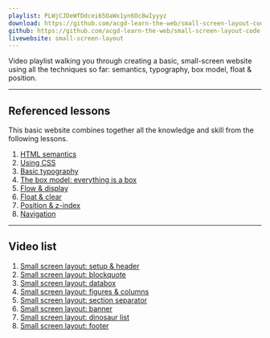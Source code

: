 ```yaml
---
playlist: PLWjCJDeWfDdcei65OaWx1yn6Oc8wIyyyz
download: https://github.com/acgd-learn-the-web/small-screen-layout-code/archive/gh-pages.zip
github: https://github.com/acgd-learn-the-web/small-screen-layout-code
livewebsite: small-screen-layout
---
```


Video playlist walking you through creating a basic, small-screen website using all the techniques so far: semantics, typography, box model, float & position.

---

## Referenced lessons

This basic website combines together all the knowledge and skill from the following lessons.

1. [HTML semantics](/topics/html-semantics/)
2. [Using CSS](/topics/using-css/)
3. [Basic typography](/topics/basic-typography/)
4. [The box model: everything is a box](/topics/box-model/)
5. [Flow & display](/topics/flow-display/)
6. [Float & clear](/topics/float-clear/)
7. [Position & z-index](/topics/position-zindex/)
8. [Navigation](/topics/navigation/)

---

## Video list

1. [Small screen layout: setup & header](https://www.youtube.com/watch?v=2piHhnTZUhA&list=PLWjCJDeWfDdcei65OaWx1yn6Oc8wIyyyz&index=1)
2. [Small screen layout: blockquote](https://www.youtube.com/watch?v=VGmC7KSps98&list=PLWjCJDeWfDdcei65OaWx1yn6Oc8wIyyyz&index=2)
3. [Small screen layout: databox](https://www.youtube.com/watch?v=XZ4rfPlnQ9w&list=PLWjCJDeWfDdcei65OaWx1yn6Oc8wIyyyz&index=3)
4. [Small screen layout: figures & columns](https://www.youtube.com/watch?v=CQrnKzOCVGU&list=PLWjCJDeWfDdcei65OaWx1yn6Oc8wIyyyz&index=4)
5. [Small screen layout: section separator](https://www.youtube.com/watch?v=bukwC4fgrqI&list=PLWjCJDeWfDdcei65OaWx1yn6Oc8wIyyyz&index=5)
6. [Small screen layout: banner](https://www.youtube.com/watch?v=DKTk3tZ2wKM&list=PLWjCJDeWfDdcei65OaWx1yn6Oc8wIyyyz&index=6)
7. [Small screen layout: dinosaur list](https://www.youtube.com/watch?v=JDANe9Dlbfo&list=PLWjCJDeWfDdcei65OaWx1yn6Oc8wIyyyz&index=7)
8. [Small screen layout: footer](https://www.youtube.com/watch?v=-UCPO7iB564&index=8&list=PLWjCJDeWfDdcei65OaWx1yn6Oc8wIyyyz)
